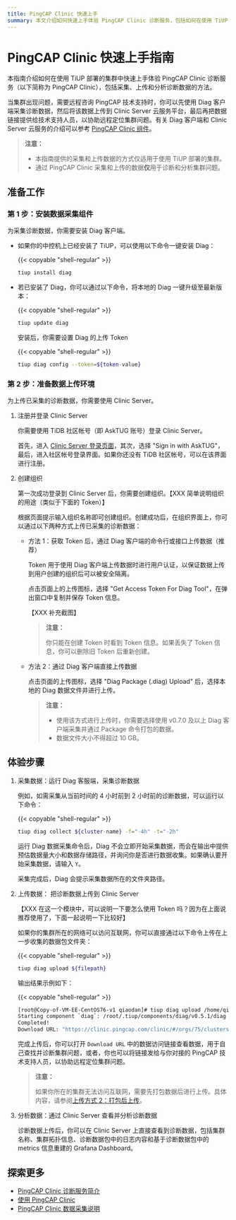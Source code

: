 ```yaml
---
title: PingCAP Clinic 快速上手
summary: 本文介绍如何快速上手体验 PingCAP Clinic 诊断服务，包括如何在使用 TiUP 部署的集群中通过 Diag 客户端采集数据，并将该数据上传到 Clinic Server 云服务平台。
---
```


# PingCAP Clinic 快速上手指南

本指南介绍如何在使用 TiUP 部署的集群中快速上手体验 PingCAP Clinic 诊断服务（以下简称为 PingCAP Clinic），包括采集、上传和分析诊断数据的方法。

当集群出现问题，需要远程咨询 PingCAP 技术支持时，你可以先使用 Diag 客户端采集诊断数据，然后将该数据上传到 Clinic Server 云服务平台，最后再把数据链接提供给技术支持人员，以协助远程定位集群问题。有关 Diag 客户端和 Clinic Server 云服务的介绍可以参考 [PingCAP Clinic 组件](/clinic-introduction.md)。

> **注意：**
>
> - 本指南提供的采集和上传数据的方式仅适用于使用 TiUP 部署的集群。
> - 通过 PingCAP Clinic 采集和上传的数据**仅**用于诊断和分析集群问题。

## 准备工作

### 第 1 步：安装数据采集组件

为采集诊断数据，你需要安装 Diag 客户端。

- 如果你的中控机上已经安装了 TiUP，可以使用以下命令一键安装 Diag：

    {{< copyable "shell-regular" >}}

    ```bash
    tiup install diag
    ```

- 若已安装了 Diag，你可以通过以下命令，将本地的 Diag 一键升级至最新版本：

    {{< copyable "shell-regular" >}}

    ```bash
    tiup update diag
    ```

    安装后，你需要设置 Diag 的上传 Token

    {{< copyable "shell-regular" >}}

    ```bash
    tiup diag config --token=${token-value}
    ```

### 第 2 步：准备数据上传环境

为上传已采集的诊断数据，你需要使用 Clinic Server。

1. 注册并登录 Clinic Server

    你需要使用 TiDB 社区帐号（即 AskTUG 账号）登录 Clinic Server。

    首先，进入 [Clinic Server 登录页面](https://clinic.pingcap.com/clinic/#/login)，其次，选择 "Sign in with AskTUG"，最后，进入社区帐号登录界面。如果你还没有 TiDB 社区帐号，可以在该界面进行注册。

2. 创建组织

    第一次成功登录到 Clinic Server 后，你需要创建组织。【XXX 简单说明组织的用途（类似于下面的 Token）】

    根据页面提示输入组织名称即可创建组织。创建成功后，在组织界面上，你可以通过以下两种方式上传已采集的诊断数据：

    - 方法 1：获取 Token 后，通过 Diag 客户端的命令行或接口上传数据（推荐）

        Token 用于使用 Diag 客户端上传数据时进行用户认证，以保证数据上传到用户创建的组织后可以被安全隔离。

        点击页面上的上传图标，选择 "Get Access Token For Diag Tool"，在弹出窗口中复制并保存 Token 信息。

        【XXX 补充截图】

        > **注意：**
        >
        > 你只能在创建 Token 时看到 Token 信息。如果丢失了 Token 信息，你可以删除旧 Token 后重新创建。

    - 方法 2：通过 Diag 客户端直接上传数据

        点击页面的上传图标，选择 "Diag Package (.diag) Upload" 后，选择本地的 Diag 数据文件并进行上传。

        > **注意：**
        >
        > - 使用该方式进行上传时，你需要选择使用 v0.7.0 及以上 Diag 客户端采集并通过 Package 命令打包的数据。
        > - 数据文件大小不得超过 10 GB。

## 体验步骤

1. 采集数据：运行 Diag 客服端，采集诊断数据

    例如，如需采集从当前时间的 4 小时前到 2 小时前的诊断数据，可以运行以下命令：

    {{< copyable "shell-regular" >}}

    ```bash
    tiup diag collect ${cluster-name} -f="-4h" -t="-2h"
    ```

    运行 Diag 数据采集命令后，Diag 不会立即开始采集数据，而会在输出中提供预估数据量大小和数据存储路径，并询问你是否进行数据收集。如果确认要开始采集数据，请输入 `Y`。

    采集完成后，Diag 会提示采集数据所在的文件夹路径。

2. 上传数据： 把诊断数据上传到 Clinic Server

    【XXX 在这一个模块中，可以说明一下要怎么使用 Token 吗？因为在上面说推荐使用了，下面一起说明一下比较好】

    如果你的集群所在的网络可以访问互联网，你可以直接通过以下命令上传在上一步收集的数据包文件夹：

    {{< copyable "shell-regular" >}}

    ```bash
    tiup diag upload ${filepath}
    ```

    输出结果示例如下：

    {{< copyable "shell-regular" >}}

    ```bash
    [root@Copy-of-VM-EE-CentOS76-v1 qiaodan]# tiup diag upload /home/qiaodan/diag-fNTnz5MGhr6
    Starting component `diag`: /root/.tiup/components/diag/v0.5.1/diag upload /home/qiaodan/diag-fNTnz5MGhr6
    Completed!
    Download URL: "https://clinic.pingcap.com/clinic/#/orgs/75/clusters/7055188676317281573 "
    ```

    完成上传后，你可以打开 `Download URL` 中的数据访问链接查看数据，用于自己查找并诊断集群问题，或者，你也可以将链接发给与你对接的 PingCAP 技术支持人员，以协助远程定位集群问题。

    > **注意：**
    >
    > 如果你所在的集群无法访问互联网，需要先打包数据后进行上传。具体内容，请参阅[上传方式 2：打包后上传](/clinic/clinic-user-guide-for-tiup.md##方式-2-打包后上传)。

3. 分析数据：通过 Clinic Server 查看并分析诊断数据

    诊断数据上传后，你可以在 Clinic Server 上直接查看到诊断数据，包括集群名称、集群拓扑信息、诊断数据包中的日志内容和基于诊断数据包中的 metrics 信息重建的 Grafana Dashboard。

## 探索更多

- [PingCAP Clinic 诊断服务简介](/clinic-introduction.md)
- [使用 PingCAP Clinic](/clinic/clinic-user-guide-for-tiup.md)
- [PingCAP Clinic 数据采集说明](/clinic/clinic-data-instruction-for-tiup.md)